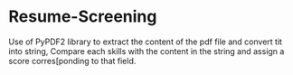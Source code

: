 # Resume-Screening

Use of PyPDF2 library to extract the content of the pdf file and convert tit into string, Compare each skills with the content in the string and assign a score corres[ponding to that field. 

